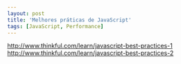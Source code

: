```yaml
---
layout: post
title: 'Melhores práticas de JavaScript'
tags: [JavaScript, Performance]
---
```


<http://www.thinkful.com/learn/javascript-best-practices-1><br>
<http://www.thinkful.com/learn/javascript-best-practices-2>
